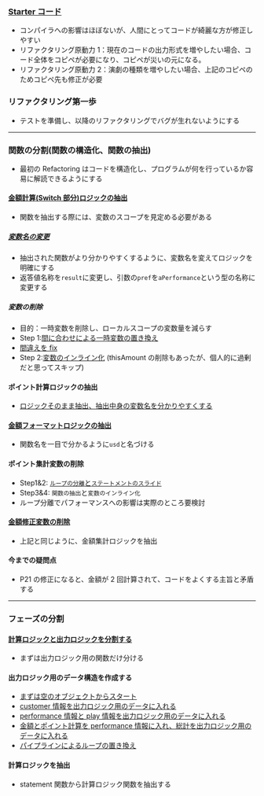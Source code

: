 ### [Starter コード](https://github.com/jinyongnan810/refactoring/commit/0df33e535d47bc479a904ed3caa258feec0d62e1)

- コンパイラへの影響はほぼないが、人間にとってコードが綺麗な方が修正しやすい
- リファクタリング原動力 1：現在のコードの出力形式を増やしたい場合、コード全体をコピペが必要になり、コピペが災いの元になる。
- リファクタリング原動力 2：演劇の種類を増やしたい場合、上記のコピペのためコピペ先も修正が必要

### リファクタリング第一歩

- テストを準備し、以降のリファクタリングでバグが生れないようにする

---

### 関数の分割(関数の構造化、関数の抽出)

- 最初の Refactoring はコードを構造化し、プログラムが何を行っているか容易に解読できるようにする

#### [金額計算(Switch 部分)ロジックの抽出](https://github.com/jinyongnan810/refactoring/commit/506d24ed6c25bf272af4a8dbe51ec77cf57f3920)

- 関数を抽出する際には、変数のスコープを見定める必要がある

##### [変数名の変更](https://github.com/jinyongnan810/refactoring/commit/f823ac0bda8dfccffbcfc4fe655c374f71fcef1f)

- 抽出された関数がより分かりやすくするように、変数名を変えてロジックを明確にする
- 返答値名称を`result`に変更し、引数の`pref`を`aPerformance`という型の名称に変更する

##### 変数の削除

- 目的：一時変数を削除し、ローカルスコープの変数量を減らす
- Step 1:[間に合わせによる一時変数の置き換え](https://github.com/jinyongnan810/refactoring/commit/d78fe96d421913474b24f2b53af18eca7db2f9f6#diff-dd9e87fcdc315898d854026f42e7454b873ba7446e84c7b01f534e38229ef7ae)
- [間違えを fix](https://github.com/jinyongnan810/refactoring/commit/4cdda5376fe08f4f3ccd31b2c96f998d37eeaa02#diff-dd9e87fcdc315898d854026f42e7454b873ba7446e84c7b01f534e38229ef7ae)
- Step 2:[変数のインライン化](https://github.com/jinyongnan810/refactoring/commit/8b29d090a2fb481bd408f9fe8de73cb23aecadba) (thisAmount の削除もあったが、個人的に過剰だと思ってスキップ)

#### ポイント計算ロジックの抽出

- [ロジックそのまま抽出、抽出中身の変数名を分かりやすくする](https://github.com/jinyongnan810/refactoring/commit/3844195d4dc232c7acb1f8cbfc48a22067bb30ee)

#### [金額フォーマットロジックの抽出](https://github.com/jinyongnan810/refactoring/commit/8ef4740efaf028006aff2362d617931a2de0f31a#diff-dd9e87fcdc315898d854026f42e7454b873ba7446e84c7b01f534e38229ef7ae)

- 関数名を一目で分かるように`usd`と名づける

#### ポイント集計変数の削除

- Step1&2: [`ループの分離`と`ステートメントのスライド`](https://github.com/jinyongnan810/refactoring/commit/9c42ffe3c614b3f78a6f1f30d5e1a4c920c32bfa#diff-dd9e87fcdc315898d854026f42e7454b873ba7446e84c7b01f534e38229ef7ae)
- Step3&4: `関数の抽出`と`変数のインライン化`
- ループ分離でパフォーマンスへの影響は実際のところ要検討

#### [金額修正変数の削除](https://github.com/jinyongnan810/refactoring/commit/19fd25df7e31c6bcbb742244673b31685e9095aa#diff-dd9e87fcdc315898d854026f42e7454b873ba7446e84c7b01f534e38229ef7ae)

- 上記と同じように、金額集計ロジックを抽出

#### 今までの疑問点

- P21 の修正になると、金額が 2 回計算されて、コードをよくする主旨と矛盾する

---

### フェーズの分割

#### [計算ロジックと出力ロジックを分割する](https://github.com/jinyongnan810/refactoring/commit/da00e21bcff62b5c0d7d1f7704d674a92ad4d050)

- まずは出力ロジック用の関数だけ分ける

#### 出力ロジック用のデータ構造を作成する

- [まずは空のオブジェクトからスタート](https://github.com/jinyongnan810/refactoring/commit/8d47abec6dcd3f6ffbc0767649e4aab2b805c13a)
- [customer 情報を出力ロジック用のデータに入れる](https://github.com/jinyongnan810/refactoring/commit/edc1ac5397f1406f1f75dbec427c2406d7cbffe2)
- [performance 情報と play 情報を出力ロジック用のデータに入れる](https://github.com/jinyongnan810/refactoring/commit/61798e93c3075b718b6985d822a79c9c6534f066)
- [金額とポイント計算を performance 情報に入れ、総計を出力ロジック用のデータに入れる](https://github.com/jinyongnan810/refactoring/commit/3e8977f76d580448e3ace4ec17c957e135c797ba)
- [パイプラインによるループの置き換え](https://github.com/jinyongnan810/refactoring/commit/cab3f389969dffd82192603651e75863a335fa25)

#### 計算ロジックを抽出

- statement 関数から計算ロジック関数を抽出する
